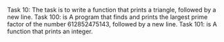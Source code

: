 Task 10: The task is to write a function that prints a triangle, followed by a new line.
Task 100: is A program that finds and prints the largest prime factor of the number 612852475143, followed by a new line.
Task 101: is A function that prints an integer.
